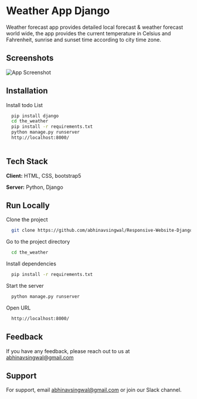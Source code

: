 
# Weather App Django

Weather forecast app provides detailed local forecast & weather forecast world wide, the app provides the current temperature in Celsius and Fahrenheit, sunrise and sunset time according to city time zone.

## Screenshots

![App Screenshot](https://user-images.githubusercontent.com/69685878/261096317-daa8734b-dbf2-4647-92f5-0d87a4afa3d8.png)


<!-- ![App Screenshot](https://user-images.githubusercontent.com/69685878/261092073-7ea77e21-1406-4c85-8ce9-f370c2303b30.png)


![App Screenshot](https://user-images.githubusercontent.com/69685878/261092080-25021ac8-c3f9-47ff-9696-b0f728ab84b0.png)

![App Screenshot](https://user-images.githubusercontent.com/69685878/261092087-72ec8dc4-6bc8-444a-b182-e27aa1a1e16b.png) -->



## Installation

Install todo List 

```bash
  pip install django 
  cd the_weather
  pip install -r requirements.txt
  python manage.py runserver 
  http://localhost:8000/
  
```
    
## Tech Stack

**Client:** HTML, CSS, bootstrap5

**Server:** Python, Django


## Run Locally

Clone the project

```bash
  git clone https://github.com/abhinavsingwal/Responsive-Website-Django
```

Go to the project directory

```bash
  cd the_weather
```

Install dependencies

```bash
  pip install -r requirements.txt
```

Start the server

```bash
  python manage.py runserver
```

Open URL

```bash
  http://localhost:8000/
```

## Feedback

If you have any feedback, please reach out to us at abhinavsingwal@gmail.com


## Support

For support, email abhinavsingwal@gmail.com or join our Slack channel.

